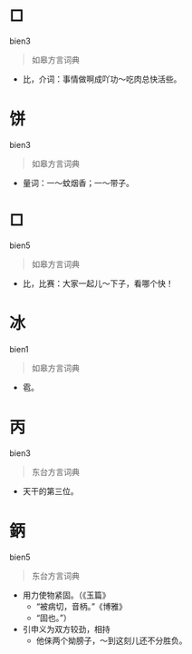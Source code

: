 # □
bien3
> 如皋方言词典
- 比，介词：事情做啊成吖功～吃肉总快活些。

# 饼
bien3
> 如皋方言词典
- 量词：一～蚊烟香；一～带子。

# □
bien5
> 如皋方言词典
- 比，比赛：大家一起儿～下子，看哪个快！

# 冰
bien1
> 如皋方言词典
- 雹。

# 丙
bien3
> 东台方言词典
- 天干的第三位。

# 鈵
bien5
> 东台方言词典
- 用力使物紧固。（《玉篇》
  - “被病切，音柄。”《博雅》
  - “固也。”）
- 引申义为双方较劲，相持
  - 他俫两个拗膀子，～到这刻儿还不分胜负。
